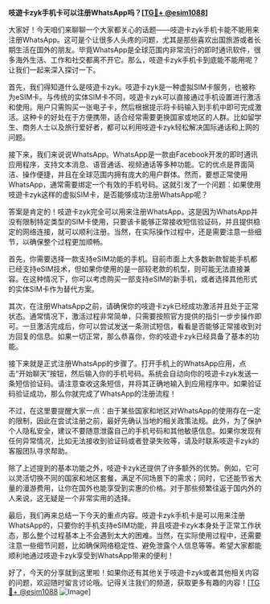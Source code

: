 **吱遊卡zyk手机卡可以注册WhatsApp吗？[[TG💪+ @esim1088](https://t.me/s/esim1088)]**

大家好！今天咱们来聊聊一个大家都关心的话题——吱遊卡zyk手机卡能不能用来注册WhatsApp。这可是个让很多人头疼的问题，尤其是那些喜欢出国旅游或者长期生活在国外的朋友。毕竟WhatsApp是全球范围内非常流行的即时通讯软件，很多海外生活、工作和社交都离不开它。那么，吱遊卡zyk手机卡到底能不能用呢？让我们一起来深入探讨一下。

首先，我们得知道什么是吱遊卡zyk。吱遊卡zyk是一种虚拟SIM卡服务，也被称为eSIM卡。与传统的实体SIM卡不同，吱遊卡zyk可以直接通过手机设置进行激活和使用。用户只需购买一张电子卡，然后根据提示将卡码输入到手机中即可完成激活。这种卡的好处在于方便携带，适合经常需要更换国家或地区的人群。比如留学生、商务人士以及旅行爱好者，都可以利用吱遊卡zyk轻松解决国际通话和上网的问题。

接下来，我们来说说WhatsApp。WhatsApp是一款由Facebook开发的即时通讯应用程序，支持文本消息、语音通话、视频通话等多种功能。它的优点是界面简洁、操作便捷，并且在全球范围内拥有庞大的用户群体。然而，要想正常使用WhatsApp，通常需要绑定一个有效的手机号码。这就引发了一个问题：如果使用吱遊卡zyk这样的虚拟SIM卡，是否能够成功注册WhatsApp呢？

答案是肯定的！吱遊卡zyk完全可以用来注册WhatsApp。这是因为WhatsApp并没有限制特定类型的SIM卡使用，只要该卡能够正常接收短信验证码，并且提供稳定的网络连接，就可以顺利注册。当然，在实际操作过程中，还是需要注意一些细节，以确保整个过程更加顺畅。

首先，你需要选择一款支持eSIM功能的手机。目前市面上大多数新款智能手机都已经支持eSIM技术，但如果你使用的是一部较老款的机型，则可能无法直接兼容。在这种情况下，你可以考虑购买一部支持eSIM的新手机，或者选择其他形式的实体SIM卡作为替代方案。

其次，在注册WhatsApp之前，请确保你的吱遊卡zyk已经成功激活并且处于正常状态。通常情况下，激活过程非常简单，只需要按照官方提供的指引一步步操作即可。一旦激活完成后，你可以尝试发送一条测试短信，看看是否能够正常接收到对方回复的信息。如果一切正常，那么恭喜你，你的吱遊卡zyk已经具备了基本的功能。

接下来就是正式注册WhatsApp的步骤了。打开手机上的WhatsApp应用，点击“开始聊天”按钮，然后输入你的手机号码。系统会自动向你的吱遊卡zyk发送一条短信验证码。请注意查收这条短信，并将其正确地输入到应用程序中。如果验证码验证成功，那么你就完成了WhatsApp的注册流程！

不过，在这里要提醒大家一点：由于某些国家和地区对WhatsApp的使用存在一定的限制，因此在尝试注册之前，最好先确认当地的相关政策法规。此外，为了保护个人隐私安全，建议不要随意泄露自己的手机号码和其他敏感信息。如果你发现有任何异常情况，比如无法接收到验证码或者登录失败等，请及时联系吱遊卡zyk的客服团队寻求帮助。

除了上述提到的基本功能之外，吱遊卡zyk还提供了许多额外的优势。例如，它可以灵活切换不同的国家和地区套餐，满足不同场景下的需求；同时，它还能节省大量的漫游费用，让你在国外也能享受到实惠的价格。对于那些频繁往返于国内外的人来说，这无疑是一个非常实用的选择。

最后，我们再来总结一下今天的重点内容。吱遊卡zyk手机卡是可以用来注册WhatsApp的，只要你的手机支持eSIM功能，并且吱遊卡zyk本身处于正常工作状态，那么整个过程基本上不会遇到太大的困难。当然，在实际使用过程中，还需要注意一些细节问题，比如确保网络稳定性、避免泄露个人信息等等。希望大家都能顺利地通过吱遊卡zyk享受到WhatsApp带来的便利！

好了，今天的分享就到这里啦！如果你还有其他关于吱遊卡zyk或者其他相关内容的问题，欢迎随时留言讨论哦。记得关注我们的频道，获取更多有趣的内容！[[TG💪+ @esim1088](https://t.me/s/esim1088) ![Image](https://i.postimg.cc/4NQfJmqS/Snipaste-2025-05-13-00-14-12.png)]